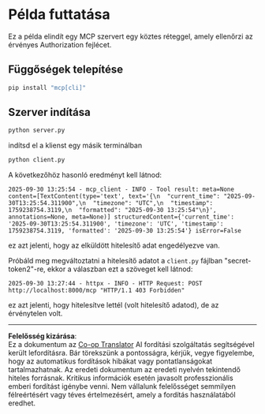 <!--
CO_OP_TRANSLATOR_METADATA:
{
  "original_hash": "3f68294760a11dd3fdd175bd7f904a92",
  "translation_date": "2025-10-07T01:32:05+00:00",
  "source_file": "03-GettingStarted/11-simple-auth/code/basic/python/README.md",
  "language_code": "hu"
}
-->
# Példa futtatása

Ez a példa elindít egy MCP szervert egy köztes réteggel, amely ellenőrzi az érvényes Authorization fejlécet.

## Függőségek telepítése

```bash
pip install "mcp[cli]" 
```

## Szerver indítása

```bash
python server.py
```

indítsd el a klienst egy másik terminálban

```bash
python client.py
```

A következőhöz hasonló eredményt kell látnod:

```text
2025-09-30 13:25:54 - mcp_client - INFO - Tool result: meta=None content=[TextContent(type='text', text='{\n  "current_time": "2025-09-30T13:25:54.311900",\n  "timezone": "UTC",\n  "timestamp": 1759238754.3119,\n  "formatted": "2025-09-30 13:25:54"\n}', annotations=None, meta=None)] structuredContent={'current_time': '2025-09-30T13:25:54.311900', 'timezone': 'UTC', 'timestamp': 1759238754.3119, 'formatted': '2025-09-30 13:25:54'} isError=False
```

ez azt jelenti, hogy az elküldött hitelesítő adat engedélyezve van.

Próbáld meg megváltoztatni a hitelesítő adatot a `client.py` fájlban "secret-token2"-re, ekkor a válaszban ezt a szöveget kell látnod:

```text
2025-09-30 13:27:44 - httpx - INFO - HTTP Request: POST http://localhost:8000/mcp "HTTP/1.1 403 Forbidden"
```

ez azt jelenti, hogy hitelesítve lettél (volt hitelesítő adatod), de az érvénytelen volt.

---

**Felelősség kizárása**:  
Ez a dokumentum az [Co-op Translator](https://github.com/Azure/co-op-translator) AI fordítási szolgáltatás segítségével került lefordításra. Bár törekszünk a pontosságra, kérjük, vegye figyelembe, hogy az automatikus fordítások hibákat vagy pontatlanságokat tartalmazhatnak. Az eredeti dokumentum az eredeti nyelvén tekintendő hiteles forrásnak. Kritikus információk esetén javasolt professzionális emberi fordítást igénybe venni. Nem vállalunk felelősséget semmilyen félreértésért vagy téves értelmezésért, amely a fordítás használatából eredhet.